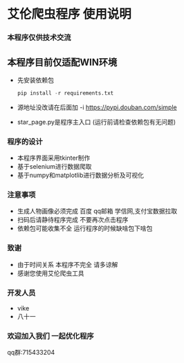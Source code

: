 # 艾伦爬虫程序 使用说明

### 本程序仅供技术交流 

## 本程序目前仅适配WIN环境

+ 先安装依赖包

  ```python
  pip install -r requirements.txt
  ```

+ 源地址没改请在后面加 -i https://pypi.douban.com/simple

+ star_page.py是程序主入口 (运行前请检查依赖包有无问题)

### 程序的设计

+ 本程序界面采用tkinter制作
+ 基于selenium进行数据爬取
+ 基于numpy和matplotlib进行数据分析及可视化

### 注意事项

+ 生成人物画像必须完成 百度 qq邮箱 学信网,支付宝数据拉取
+ 扫码后请静待程序完成 不要再次点击程序
+ 依赖包可能收集不全 运行程序的时候缺啥包下啥包

### 致谢

+ 由于时间关系 本程序不完全 请多谅解
+ 感谢您使用艾伦爬虫工具 

### 开发人员

+ vike
+ 八十一

### 欢迎加入我们 一起优化程序

qq群:715433204